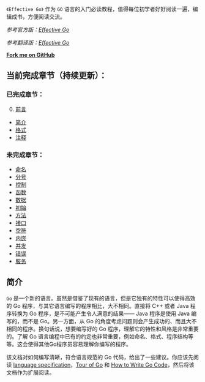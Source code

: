 `《Effective Go》` 作为 `GO` 语言的入门必读教程，值得每位初学者好好阅读一遍，编辑成书，方便阅读交流。

*参考官方版：[Effective Go](https://golang.org/doc/effective_go.html)*

*参考翻译版：[Effective Go](http://www.hellogcc.org/effective_go.html)*

**[Fork me on GitHub](https://github.com/bingoHuang/effective-go-cn-gitbook)**

## 当前完成章节（持续更新）：

### 已完成章节：
0. [前言](README.md)
* [简介](01_Overview.md)
* [格式](02_Formatting.md)
* [注释](03_Commentary.md)

### 未完成章节：
* [命名](04_Names.md)
* [分号](05_Semicolons.md)
* [控制](06_Control_structures.md)
* [函数](07_Functions.md)
* [数据](08_Data.md)
* [初始](09_Initialization.md)
* [方法](10_Methods.md)
* [接口](11_Interfaces_and_other_types.md)
* [空符](12_The_blank_identifier.md)
* [内嵌](13_Embedding.md)
* [并发](14_Concurrency.md)
* [错误](15_Errors.md)
* [服务](16_A_web_server.md)

## 简介
`Go` 是一个新的语言。虽然是借鉴了现有的语言，但是它独有的特性可以使得高效的 Go 程序，与其它语言编写的程序相比，大不相同。直接将 C++ 或者 Java 程序转换为 Go 程序，是不可能产生令人满意的结果—— Java 程序是使用 Java 编写的，而不是 Go。另一方面，从 Go 的角度考虑问题则会产生成功的、而且大不相同的程序。换句话说，想要编写好的 Go 程序，理解它的特性和风格是非常重要的。了解 Go 语言编程中已有的约定也非常重要，例如命名、格式、程序结构等等。这会使得其他Go程序员容易理解你编写的程序。

该文档对如何编写清晰，符合语言规范的 Go 代码，给出了一些建议。你应该先阅读 [language specification](http://localhost:6060/ref/spec)，[Tour of Go](http://tour.golang.org/) 和 [How to Write Go Code](http://localhost:6060/doc/code.html)，然后将该文档作为扩展阅读。

